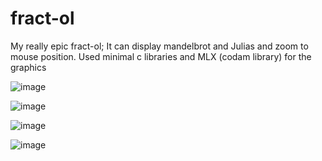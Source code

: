 # fract-ol
My really epic fract-ol; It can display mandelbrot and Julias and zoom to mouse position. Used minimal c libraries and MLX (codam library) for the graphics

![image](https://github.com/user-attachments/assets/dcbfedc4-2ddc-4699-a260-d52a6195fe30)

![image](https://github.com/user-attachments/assets/9d7e0af6-9000-4179-9783-25e0a801df8b)

![image](https://github.com/user-attachments/assets/771dbc86-6aa8-4380-a652-8e888510c52e)

![image](https://github.com/user-attachments/assets/f64ec848-7d43-4f9b-8547-465f3a0a683c)


